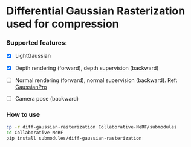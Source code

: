 # Differential Gaussian Rasterization used for compression

### Supported features:

- [x] LightGaussian

- [x] Depth rendering (forward), depth supervision (backward)

- [ ] Normal rendering (forward), normal supervision (backward). Ref: [GaussianPro](https://arxiv.org/pdf/2402.14650.pdf)

- [ ] Camera pose (backward)


### How to use

```sh
cp -r diff-gaussian-rasterization Collaborative-NeRF/submodules
cd Collaborative-NeRF
pip install submodules/diff-gaussian-rasterization
```
